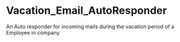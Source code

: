 # Vacation_Email_AutoResponder
An Auto responder for incoming mails during the vacation period of a Employee in company
